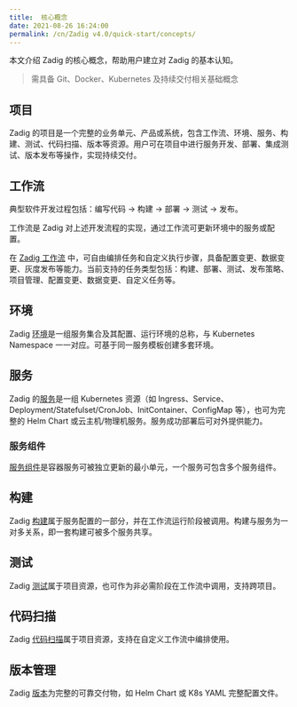 ```yaml
---
title:  核心概念
date: 2021-08-26 16:24:00
permalink: /cn/Zadig v4.0/quick-start/concepts/
---
```

本文介绍 Zadig 的核心概念，帮助用户建立对 Zadig 的基本认知。

> 需具备 Git、Docker、Kubernetes 及持续交付相关基础概念

## 项目

Zadig 的项目是一个完整的业务单元、产品或系统，包含工作流、环境、服务、构建、测试、代码扫描、版本等资源。用户可在项目中进行服务开发、部署、集成测试、版本发布等操作，实现持续交付。

## 工作流

典型软件开发过程包括：编写代码 -> 构建 -> 部署 -> 测试 -> 发布。

工作流是 Zadig 对上述开发流程的实现，通过工作流可更新环境中的服务或配置。

在 [Zadig 工作流](/cn/Zadig%20v4.0/project/common-workflow/) 中，可自由编排任务和自定义执行步骤，具备配置变更、数据变更、灰度发布等能力。当前支持的任务类型包括：构建、部署、测试、发布策略、项目管理、配置变更、数据变更、自定义任务等。

## 环境

Zadig [环境](/cn/Zadig%20v4.0/project/env/k8s/)是一组服务集合及其配置、运行环境的总称，与 Kubernetes Namespace 一一对应。可基于同一服务模板创建多套环境。

## 服务

Zadig 的[服务](/cn/Zadig%20v4.0/project/service/overview/)是一组 Kubernetes 资源（如 Ingress、Service、Deployment/Statefulset/CronJob、InitContainer、ConfigMap 等），也可为完整的 Helm Chart 或云主机/物理机服务。服务成功部署后可对外提供能力。

### 服务组件

[服务组件](/cn/Zadig%20v4.0/env/overview/#什么是服务组件)是容器服务可被独立更新的最小单元，一个服务可包含多个服务组件。

## 构建

Zadig [构建](/cn/Zadig%20v4.0/project/build/)属于服务配置的一部分，并在工作流运行阶段被调用。构建与服务为一对多关系，即一套构建可被多个服务共享。

## 测试

Zadig [测试](/cn/Zadig%20v4.0/project/test/)属于项目资源，也可作为非必需阶段在工作流中调用，支持跨项目。

## 代码扫描

Zadig [代码扫描](/cn/Zadig%20v4.0/project/scan/)属于项目资源，支持在自定义工作流中编排使用。

## 版本管理

Zadig [版本](/cn/Zadig%20v4.0/project/version/)为完整的可靠交付物，如 Helm Chart 或 K8s YAML 完整配置文件。
